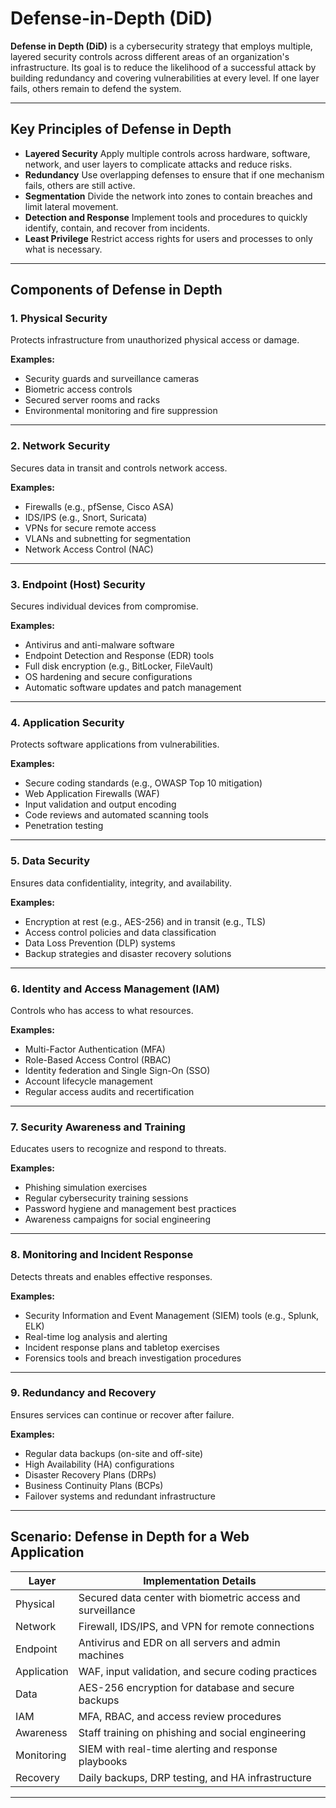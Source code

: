 # Defense-in-Depth (DiD)

**Defense in Depth (DiD)** is a cybersecurity strategy that employs multiple, layered security controls across different areas of an organization's infrastructure. Its goal is to reduce the likelihood of a successful attack by building redundancy and covering vulnerabilities at every level. If one layer fails, others remain to defend the system.

---

## Key Principles of Defense in Depth

- **Layered Security**
Apply multiple controls across hardware, software, network, and user layers to complicate attacks and reduce risks.
- **Redundancy**
Use overlapping defenses to ensure that if one mechanism fails, others are still active.
- **Segmentation**
Divide the network into zones to contain breaches and limit lateral movement.
- **Detection and Response**
Implement tools and procedures to quickly identify, contain, and recover from incidents.
- **Least Privilege**
Restrict access rights for users and processes to only what is necessary.

---

## Components of Defense in Depth

### 1. Physical Security

Protects infrastructure from unauthorized physical access or damage.

**Examples:**

- Security guards and surveillance cameras
- Biometric access controls
- Secured server rooms and racks
- Environmental monitoring and fire suppression

---

### 2. Network Security

Secures data in transit and controls network access.

**Examples:**

- Firewalls (e.g., pfSense, Cisco ASA)
- IDS/IPS (e.g., Snort, Suricata)
- VPNs for secure remote access
- VLANs and subnetting for segmentation
- Network Access Control (NAC)

---

### 3. Endpoint (Host) Security

Secures individual devices from compromise.

**Examples:**

- Antivirus and anti-malware software
- Endpoint Detection and Response (EDR) tools
- Full disk encryption (e.g., BitLocker, FileVault)
- OS hardening and secure configurations
- Automatic software updates and patch management

---

### 4. Application Security

Protects software applications from vulnerabilities.

**Examples:**

- Secure coding standards (e.g., OWASP Top 10 mitigation)
- Web Application Firewalls (WAF)
- Input validation and output encoding
- Code reviews and automated scanning tools
- Penetration testing

---

### 5. Data Security

Ensures data confidentiality, integrity, and availability.

**Examples:**

- Encryption at rest (e.g., AES-256) and in transit (e.g., TLS)
- Access control policies and data classification
- Data Loss Prevention (DLP) systems
- Backup strategies and disaster recovery solutions

---

### 6. Identity and Access Management (IAM)

Controls who has access to what resources.

**Examples:**

- Multi-Factor Authentication (MFA)
- Role-Based Access Control (RBAC)
- Identity federation and Single Sign-On (SSO)
- Account lifecycle management
- Regular access audits and recertification

---

### 7. Security Awareness and Training

Educates users to recognize and respond to threats.

**Examples:**

- Phishing simulation exercises
- Regular cybersecurity training sessions
- Password hygiene and management best practices
- Awareness campaigns for social engineering

---

### 8. Monitoring and Incident Response

Detects threats and enables effective responses.

**Examples:**

- Security Information and Event Management (SIEM) tools (e.g., Splunk, ELK)
- Real-time log analysis and alerting
- Incident response plans and tabletop exercises
- Forensics tools and breach investigation procedures

---

### 9. Redundancy and Recovery

Ensures services can continue or recover after failure.

**Examples:**

- Regular data backups (on-site and off-site)
- High Availability (HA) configurations
- Disaster Recovery Plans (DRPs)
- Business Continuity Plans (BCPs)
- Failover systems and redundant infrastructure

---

## Scenario: Defense in Depth for a Web Application

| **Layer** | **Implementation Details** |
| --- | --- |
| Physical | Secured data center with biometric access and surveillance |
| Network | Firewall, IDS/IPS, and VPN for remote connections |
| Endpoint | Antivirus and EDR on all servers and admin machines |
| Application | WAF, input validation, and secure coding practices |
| Data | AES-256 encryption for database and secure backups |
| IAM | MFA, RBAC, and access review procedures |
| Awareness | Staff training on phishing and social engineering |
| Monitoring | SIEM with real-time alerting and response playbooks |
| Recovery | Daily backups, DRP testing, and HA infrastructure |

---
